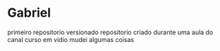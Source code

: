 # Gabriel 
 primeiro repositorio versionado 
repositorio criado durante uma aula do canal curso em vidio
mudei algumas coisas 